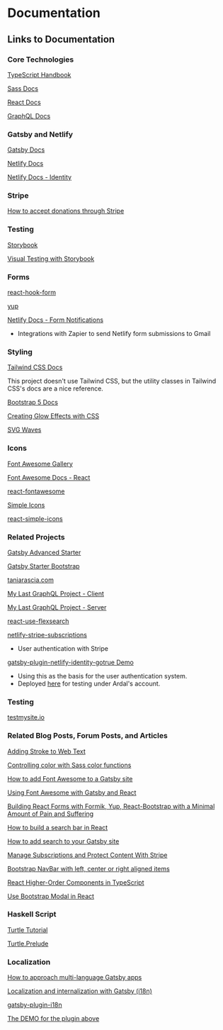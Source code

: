# Documentation

## Links to Documentation

### Core Technologies

[TypeScript Handbook](https://www.typescriptlang.org/docs/handbook/intro.html)

[Sass Docs](https://sass-lang.com/documentation)

[React Docs](https://reactjs.org/docs/getting-started.html)

[GraphQL Docs](https://graphql.org/learn/)

### Gatsby and Netlify

[Gatsby Docs](https://www.gatsbyjs.com/docs/)

[Netlify Docs](https://docs.netlify.com/)

[Netlify Docs - Identity](https://docs.netlify.com/visitor-access/identity/)

### Stripe

[How to accept donations through Stripe](https://support.stripe.com/questions/how-to-accept-donations-through-stripe)

### Testing

[Storybook](https://www.learnstorybook.com/)

[Visual Testing with Storybook](https://www.gatsbyjs.com/docs/how-to/testing/visual-testing-with-storybook)

### Forms

[react-hook-form](https://react-hook-form.com/api)

[yup](https://github.com/jquense/yup)

[Netlify Docs - Form Notifications](https://docs.netlify.com/forms/notifications/)
* Integrations with Zapier to send Netlify form submissions to Gmail


### Styling

[Tailwind CSS Docs](https://tailwindcss.com/docs)

This project doesn't use Tailwind CSS, but the utility classes in Tailwind CSS's docs are a nice reference.

[Bootstrap 5 Docs](https://v5.getbootstrap.com/docs/5.0/getting-started/introduction/)

[Creating Glow Effects with CSS](https://codersblock.com/blog/creating-glow-effects-with-css/)

[SVG Waves](https://getwaves.io/)

### Icons

[Font Awesome Gallery](https://fontawesome.com/icons?d=gallery)

[Font Awesome Docs - React](https://fontawesome.com/how-to-use/on-the-web/using-with/react)

[react-fontawesome](https://github.com/FortAwesome/react-fontawesome)

[Simple Icons](https://simpleicons.org/)

[react-simple-icons](https://github.com/icons-pack/react-simple-icons)

### Related Projects

[Gatsby Advanced Starter](https://github.com/Vagr9K/gatsby-advanced-starter)

[Gatsby Starter Bootstrap](https://github.com/jaxx2104/gatsby-starter-bootstrap)

[taniarascia.com](https://github.com/taniarascia/taniarascia.com)

[My Last GraphQL Project - Client](https://github.com/willowell/Delish-Client)

[My Last GraphQL Project - Server](https://github.com/willowell/Delish-Server)

[react-use-flexsearch](https://github.com/angeloashmore/react-use-flexsearch)

[netlify-stripe-subscriptions](https://github.com/stripe-samples/netlify-stripe-subscriptions)
* User authentication with Stripe

[gatsby-plugin-netlify-identity-gotrue Demo](https://github.com/jon-sully/gatsby-plugin-netlify-identity-gotrue-demo)
* Using this as the basis for the user authentication system.
* Deployed [here](https://gallant-bhaskara-90199d.netlify.app/) for testing under Ardal's account.

### Testing

[testmysite.io](https://testmysite.io/)

### Related Blog Posts, Forum Posts, and Articles

[Adding Stroke to Web Text](https://css-tricks.com/adding-stroke-to-web-text/)

[Controlling color with Sass color functions](https://thoughtbot.com/blog/controlling-color-with-sass-color-functions)

[How to add Font Awesome to a Gatsby site](https://medium.com/@johnny02/how-to-add-font-awesome-to-a-gatsby-site-89da940924d5)

[Using Font Awesome with Gatsby and React](https://brockduncan.com/using-fontawesome-with-gatsby-and-react/)

[Building React Forms with Formik, Yup, React-Bootstrap with a Minimal Amount of Pain and Suffering](https://hackernoon.com/building-react-forms-with-formik-yup-and-react-bootstrap-with-a-minimal-amount-of-pain-and-suffering-1sfk3xv8)

[How to build a search bar in React](https://www.emgoto.com/react-search-bar/)

[How to add search to your Gatsby site](https://www.emgoto.com/gatsby-search/)

[Manage Subscriptions and Protect Content With Stripe](https://www.netlify.com/blog/2020/07/13/manage-subscriptions-and-protect-content-with-stripe/)

[Bootstrap NavBar with left, center or right aligned items](https://stackoverflow.com/questions/19733447/bootstrap-navbar-with-left-center-or-right-aligned-items)

[React Higher-Order Components in TypeScript](https://medium.com/@jrwebdev/react-higher-order-component-patterns-in-typescript-42278f7590fb)

[Use Bootstrap Modal in React](https://stackoverflow.com/questions/49992799/use-bootstrap-modal-in-react)

### Haskell Script

[Turtle Tutorial](https://hackage.haskell.org/package/turtle-1.5.21/docs/Turtle-Tutorial.html)

[Turtle.Prelude](https://hackage.haskell.org/package/turtle-1.5.21/docs/Turtle-Prelude.html)

### Localization

[How to approach multi-language Gatsby apps](https://itnext.io/techniques-approaches-for-multi-language-gatsby-apps-8ba13ff433c5)

[Localization and internalization with Gatsby (i18n)](https://www.gatsbyjs.com/docs/how-to/adding-common-features/localization-i18n/)

[gatsby-plugin-i18n](https://github.com/angeloocana/gatsby-plugin-i18n)

[The DEMO for the plugin above](https://github.com/angeloocana/gatsby-plugin-i18n/tree/master/packages/gatsby-starter-default-i18n)